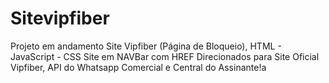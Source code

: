 # Sitevipfiber
Projeto em andamento Site Vipfiber (Página de Bloqueio), HTML - JavaScript - CSS
Site em NAVBar com HREF Direcionados para Site Oficial Vipfiber, API do Whatsapp Comercial e Central do Assinante!a
